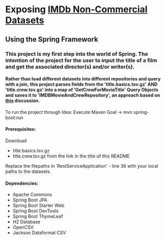 # Exposing [IMDb Non-Commercial Datasets](https://developer.imdb.com/non-commercial-datasets/#titleratingstsvgz)

##  Using the Spring Framework

### This project is my first step into the world of Spring. The intention of the project for the user to input the title of a film and get the associated director(s) and/or writer(s).

#### Rather than load different datasets into different repositories and query with a join, this project parses fields from the 'title.basics.tsv.gz' AND 'title.crew.tsv.gz' into a map of 'GetCrewForMovieTitle' Query Objects and saves it to 'IMDBMovieAndCrewRepository', an approach based on  [this](https://softwareengineering.stackexchange.com/questions/421229/data-repository-and-complex-queries-dto) discussion.


To run the project through Idea: Execute Maven Goal -> mvn spring-boot:run

#### Prerequisites:

Download
- title.basics.tsv.gz 
- title.crew.tsv.gz from the link in the title of this README


Replace the filepaths in 'RestServiceApplication' - line 36 with your local paths to the datasets.

#### Dependencies:

 - Apache Commons
 - Spring Boot JPA
 - Spring Boot Starter Web
 - Spring Boot DevTools
 - Spring Boot ThymeLeaf
 - H2 Database
 - OpenCSV
 - Jackson Dataformat CSV
